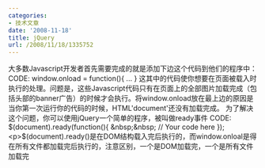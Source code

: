 ```yaml
---
categories:
- 技术文章
date: '2008-11-18'
title: jQuery
url: /2008/11/18/1335752
---
```



大多数Javascript开发者首先需要完成的就是添加下边这个代码到他们的程序中：
CODE:
window.onload = function(){ ... }
这其中的代码使你想要在页面被载入时执行的处理。问题是，这些Javascript代码只有在页面上的全部图片加载完成（包括头部的banner广告）的时候才会执行。将window.onload放在最上边的原因是当你第一次运行你的代码的时候，HTML'document'还没有加载完成。
为了解决这个问题，你可以使用jQuery一个简单的程序，被叫做ready事件
CODE:
$(document).ready(function(){
&nbsp;&nbsp; // Your code here
});  <p>$(document).ready()是在DOM结构载入完后执行的，而window.onloal是得在所有文件都加载完后执行的，注意区别，一个是DOM加载完，一个是所有文件加载完